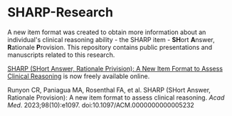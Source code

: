 # SHARP-Research

A new item format was created to obtain more information about an individual's clinical reasoning ability - the SHARP item -  **SH**ort **A**nswer, **R**ationale **P**rovision. This repository contains public presentations and manuscripts related to this research.

[SHARP (SHort Answer, Rationale Privision): A New Item Format to Assess Clinical Reasoning](https://journals.lww.com/academicmedicine/fulltext/2024/09000/sharp__short_answer,_rationale_provision___a_new.17.aspx) is now freely available online.

Runyon CR, Paniagua MA, Rosenthal FA, et al. SHARP (SHort Answer, Rationale Provision): A new item format to assess clinical reasoning. *Acad Med*. 2023;98(10):e1097. doi:10.1097/ACM.0000000000005232


